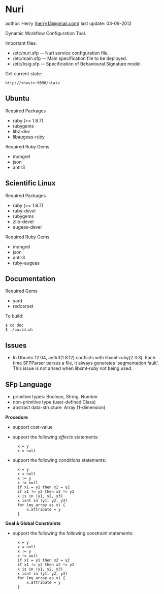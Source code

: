 Nuri
====
author: Herry (herry13@gmail.com)
last update: 03-09-2012
 
Dynamic Workflow Configuration Tool.

Important files:
- <HOME>/etc/nuri.sfp -- Nuri service configuration file.
- <HOME>/etc/main.sfp -- Main specification file to be deployed.
- <HOME>/etc/bsig.sfp -- Specification of Behavioural Signature model.

Get current state:

	http://<host>:9090/state


Ubuntu
------
Required Packages
- ruby (>= 1.8.7)
- rubygems
- libz-dev
- libaugeas-ruby

Required Ruby Gems
- mongrel
- json
- antlr3

Scientific Linux
----------------
Required Packages
- ruby (>= 1.8.7)
- ruby-devel
- rubygems
- zlib-devel
- augeas-devel

Required Ruby Gems
- mongrel
- json
- antlr3
- ruby-augeas

Documentation
-------------
Required Gems
- yard
- redcarpet

To build:

    $ cd doc
    $ ./build.sh

Issues
------
- In Ubuntu 12.04, antlr3(1.8.12) conflicts with libxml-ruby(2.3.3). Each time SFPParser parses a file, it always generates 'segmentation fault'. This issue is not arised when libxml-ruby not being used.

SFp Language
------------
- primitive types: Boolean, String, Number
- non-primitive type (user-defined Class)
- abstract data-structure: Array (1-dimension)

**Procedure**
- support cost-value
- support the following *effects* statements:

		x = y
		x = null

- support the following *conditions* statements:

		x = y
		x = null
		x != y
		x != null
		if x1 = y1 then x2 = y2
		if x1 != y2 then x2 != y2
		x is in (y1, y2, y3)
		x isnt in (y1, y2, y3)
		for (my_array as x) {
			x.attribute = y
		}

**Goal & Global Constraints**
- support the following the following constraint statements:

		x = y
		x = null
		x != y
		x != null
		if x1 = y1 then x2 = y2
		if x1 != y2 then x2 != y2
		x is in (y1, y2, y3)
		x isnt in (y1, y2, y3)
		for (my_array as x) {
			x.attribute = y
		}
